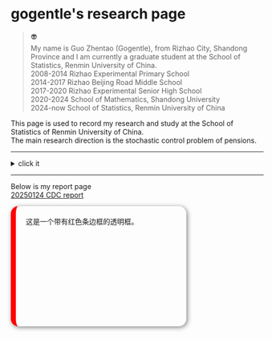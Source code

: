 # gogentle's research page

>👽       
>My name is Guo Zhentao (Gogentle), from Rizhao City, Shandong Province and I am currently a graduate student at the School of Statistics, Renmin University of China.  
>2008-2014 Rizhao Experimental Primary School    
>2014-2017 Rizhao Beijing Road Middle School     
>2017-2020 Rizhao Experimental Senior High School  
>2020-2024 School of Mathematics, Shandong University  
>2024-now  School of Statistics, Renmin University of China  

This page is used to record my research and study at the School of Statistics of Renmin University of China.  
The main research direction is the stochastic control problem of pensions.  

----
<details>
  <summary>click it</summary>
But there is nothing left here.
</details>

----

Below is my report page  
[20250124 CDC report](/CDC.html)



<!DOCTYPE html>
<html lang="zh">
<head>
    <meta charset="UTF-8">
    <meta name="viewport" content="width=device-width, initial-scale=1.0">
    <title>红色条边框示例</title>
    <style>
        .container {
            width: 300px; /* 设置宽度 */
            height: 200px; /* 设置高度 */
            border-left: 10px solid red; /* 左边红色条 */
            border-radius: 15px; /* 圆角 */
            box-shadow: 2px 2px 10px rgba(0, 0, 0, 0.5); /* 阴影 */
            background-color: transparent; /* 透明背景 */
            padding: 20px; /* 内边距 */
        }
    </style>
</head>
<body>
    <div class="container">
        这是一个带有红色条边框的透明框。
    </div>
</body>
</html>



